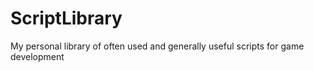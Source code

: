# ScriptLibrary
My personal library of often used and generally useful scripts for game development
